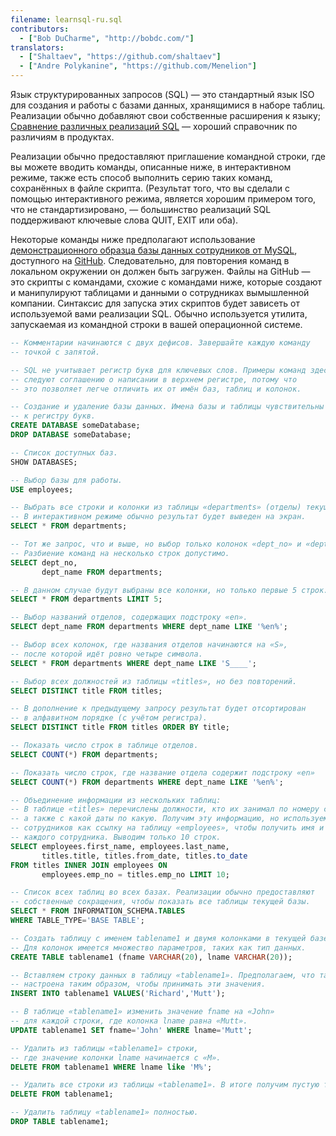 ```yaml
---
filename: learnsql-ru.sql
contributors:
  - ["Bob DuCharme", "http://bobdc.com/"]
translators:
  - ["Shaltaev", "https://github.com/shaltaev"]
  - ["Andre Polykanine", "https://github.com/Menelion"]
---
```


Язык структурированных запросов (SQL) — это стандартный язык ISO для создания
и работы с базами данных, хранящимися в наборе таблиц. Реализации обычно
добавляют свои собственные расширения к языку;
[Сравнение различных реализаций SQL](http://troels.arvin.dk/db/rdbms/) — хороший справочник по различиям в продуктах.

Реализации обычно предоставляют приглашение командной строки, где вы можете
вводить команды, описанные ниже, в интерактивном режиме, также есть способ
выполнить серию таких команд, сохранённых в файле скрипта.
(Результат того, что вы сделали с помощью интерактивного режима, является
хорошим примером того, что не стандартизировано, — большинство реализаций SQL
поддерживают ключевые слова QUIT, EXIT или оба).

Некоторые команды ниже предполагают использование
[демонстрационного образца базы данных сотрудников от MySQL](https://dev.mysql.com/doc/employee/en/), доступного на [GitHub](https://github.com/datacharmer/test_db).
Следовательно, для повторения команд в локальном окружении он должен быть загружен.
Файлы на GitHub — это скрипты с командами, схожие с командами ниже,
которые создают и манипулируют таблицами и данными о сотрудниках вымышленной
компании. Синтаксис для запуска этих скриптов будет зависеть от используемой
вами реализации SQL. Обычно используется утилита, запускаемая из командной
строки в вашей операционной системе.

```sql
-- Комментарии начинаются с двух дефисов. Завершайте каждую команду
-- точкой с запятой.

-- SQL не учитывает регистр букв для ключевых слов. Примеры команд здесь
-- следуют соглашению о написании в верхнем регистре, потому что
-- это позволяет легче отличить их от имён баз, таблиц и колонок.

-- Создание и удаление базы данных. Имена базы и таблицы чувствительны
-- к регистру букв.
CREATE DATABASE someDatabase;
DROP DATABASE someDatabase;

-- Список доступных баз.
SHOW DATABASES;

-- Выбор базы для работы.
USE employees;

-- Выбрать все строки и колонки из таблицы «departments» (отделы) текущей базы.
-- В интерактивном режиме обычно результат будет выведен на экран.
SELECT * FROM departments;

-- Тот же запрос, что и выше, но выбор только колонок «dept_no» и «dept_name».
-- Разбиение команд на несколько строк допустимо.
SELECT dept_no,
       dept_name FROM departments;

-- В данном случае будут выбраны все колонки, но только первые 5 строк.
SELECT * FROM departments LIMIT 5;

-- Выбор названий отделов, содержащих подстроку «en».
SELECT dept_name FROM departments WHERE dept_name LIKE '%en%';

-- Выбор всех колонок, где названия отделов начинаются на «S»,
-- после которой идёт ровно четыре символа.
SELECT * FROM departments WHERE dept_name LIKE 'S____';

-- Выбор всех должностей из таблицы «titles», но без повторений.
SELECT DISTINCT title FROM titles;

-- В дополнение к предыдущему запросу результат будет отсортирован
-- в алфавитном порядке (с учётом регистра).
SELECT DISTINCT title FROM titles ORDER BY title;

-- Показать число строк в таблице отделов.
SELECT COUNT(*) FROM departments;

-- Показать число строк, где название отдела содержит подстроку «en»
SELECT COUNT(*) FROM departments WHERE dept_name LIKE '%en%';

-- Объединение информации из нескольких таблиц:
-- В таблице «titles» перечислены должности, кто их занимал по номеру сотрудника,
-- а также с какой даты по какую. Получим эту информацию, но используем номера
-- сотрудников как ссылку на таблицу «employees», чтобы получить имя и фамилию
-- каждого сотрудника. Выводим только 10 строк.
SELECT employees.first_name, employees.last_name,
       titles.title, titles.from_date, titles.to_date
FROM titles INNER JOIN employees ON
       employees.emp_no = titles.emp_no LIMIT 10;

-- Список всех таблиц во всех базах. Реализации обычно предоставляют
-- собственные сокращения, чтобы показать все таблицы текущей базы.
SELECT * FROM INFORMATION_SCHEMA.TABLES
WHERE TABLE_TYPE='BASE TABLE';

-- Создать таблицу с именем tablename1 и двумя колонками в текущей базе.
-- Для колонок имеется множество параметров, таких как тип данных.
CREATE TABLE tablename1 (fname VARCHAR(20), lname VARCHAR(20));

-- Вставляем строку данных в таблицу «tablename1». Предполагаем, что таблица
-- настроена таким образом, чтобы принимать эти значения.
INSERT INTO tablename1 VALUES('Richard','Mutt');

-- В таблице «tablename1» изменить значение fname на «John»
-- для каждой строки, где колонка lname равна «Mutt».
UPDATE tablename1 SET fname='John' WHERE lname='Mutt';

-- Удалить из таблицы «tablename1» строки,
-- где значение колонки lname начинается с «M».
DELETE FROM tablename1 WHERE lname like 'M%';

-- Удалить все строки из таблицы «tablename1». В итоге получим пустую таблицу.
DELETE FROM tablename1;

-- Удалить таблицу «tablename1» полностью.
DROP TABLE tablename1;
```
